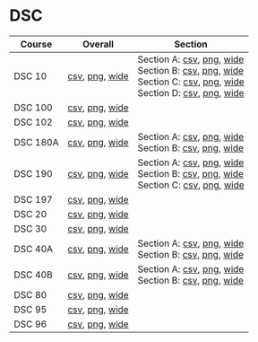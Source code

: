 # DSC

| Course | Overall | Section |
| ------ | ------- | ------- |
| DSC 10 | [csv](https://github.com/UCSD-Historical-Enrollment-Data/2022Fall/blob/main/overall/DSC%2010.csv), [png](https://raw.githubusercontent.com/UCSD-Historical-Enrollment-Data/2022Fall/main/plot_overall/DSC%2010.png), [wide](https://raw.githubusercontent.com/UCSD-Historical-Enrollment-Data/2022Fall/main/plot_overall_wide/DSC%2010.png) | Section A: [csv](https://github.com/UCSD-Historical-Enrollment-Data/2022Fall/blob/main/section/DSC%2010_A.csv), [png](https://raw.githubusercontent.com/UCSD-Historical-Enrollment-Data/2022Fall/main/plot_section/DSC%2010_A.png), [wide](https://raw.githubusercontent.com/UCSD-Historical-Enrollment-Data/2022Fall/main/plot_section_wide/DSC%2010_A.png)<br>Section B: [csv](https://github.com/UCSD-Historical-Enrollment-Data/2022Fall/blob/main/section/DSC%2010_B.csv), [png](https://raw.githubusercontent.com/UCSD-Historical-Enrollment-Data/2022Fall/main/plot_section/DSC%2010_B.png), [wide](https://raw.githubusercontent.com/UCSD-Historical-Enrollment-Data/2022Fall/main/plot_section_wide/DSC%2010_B.png)<br>Section C: [csv](https://github.com/UCSD-Historical-Enrollment-Data/2022Fall/blob/main/section/DSC%2010_C.csv), [png](https://raw.githubusercontent.com/UCSD-Historical-Enrollment-Data/2022Fall/main/plot_section/DSC%2010_C.png), [wide](https://raw.githubusercontent.com/UCSD-Historical-Enrollment-Data/2022Fall/main/plot_section_wide/DSC%2010_C.png)<br>Section D: [csv](https://github.com/UCSD-Historical-Enrollment-Data/2022Fall/blob/main/section/DSC%2010_D.csv), [png](https://raw.githubusercontent.com/UCSD-Historical-Enrollment-Data/2022Fall/main/plot_section/DSC%2010_D.png), [wide](https://raw.githubusercontent.com/UCSD-Historical-Enrollment-Data/2022Fall/main/plot_section_wide/DSC%2010_D.png) |
| DSC 100 | [csv](https://github.com/UCSD-Historical-Enrollment-Data/2022Fall/blob/main/overall/DSC%20100.csv), [png](https://raw.githubusercontent.com/UCSD-Historical-Enrollment-Data/2022Fall/main/plot_overall/DSC%20100.png), [wide](https://raw.githubusercontent.com/UCSD-Historical-Enrollment-Data/2022Fall/main/plot_overall_wide/DSC%20100.png) |  |
| DSC 102 | [csv](https://github.com/UCSD-Historical-Enrollment-Data/2022Fall/blob/main/overall/DSC%20102.csv), [png](https://raw.githubusercontent.com/UCSD-Historical-Enrollment-Data/2022Fall/main/plot_overall/DSC%20102.png), [wide](https://raw.githubusercontent.com/UCSD-Historical-Enrollment-Data/2022Fall/main/plot_overall_wide/DSC%20102.png) |  |
| DSC 180A | [csv](https://github.com/UCSD-Historical-Enrollment-Data/2022Fall/blob/main/overall/DSC%20180A.csv), [png](https://raw.githubusercontent.com/UCSD-Historical-Enrollment-Data/2022Fall/main/plot_overall/DSC%20180A.png), [wide](https://raw.githubusercontent.com/UCSD-Historical-Enrollment-Data/2022Fall/main/plot_overall_wide/DSC%20180A.png) | Section A: [csv](https://github.com/UCSD-Historical-Enrollment-Data/2022Fall/blob/main/section/DSC%20180A_A.csv), [png](https://raw.githubusercontent.com/UCSD-Historical-Enrollment-Data/2022Fall/main/plot_section/DSC%20180A_A.png), [wide](https://raw.githubusercontent.com/UCSD-Historical-Enrollment-Data/2022Fall/main/plot_section_wide/DSC%20180A_A.png)<br>Section B: [csv](https://github.com/UCSD-Historical-Enrollment-Data/2022Fall/blob/main/section/DSC%20180A_B.csv), [png](https://raw.githubusercontent.com/UCSD-Historical-Enrollment-Data/2022Fall/main/plot_section/DSC%20180A_B.png), [wide](https://raw.githubusercontent.com/UCSD-Historical-Enrollment-Data/2022Fall/main/plot_section_wide/DSC%20180A_B.png) |
| DSC 190 | [csv](https://github.com/UCSD-Historical-Enrollment-Data/2022Fall/blob/main/overall/DSC%20190.csv), [png](https://raw.githubusercontent.com/UCSD-Historical-Enrollment-Data/2022Fall/main/plot_overall/DSC%20190.png), [wide](https://raw.githubusercontent.com/UCSD-Historical-Enrollment-Data/2022Fall/main/plot_overall_wide/DSC%20190.png) | Section A: [csv](https://github.com/UCSD-Historical-Enrollment-Data/2022Fall/blob/main/section/DSC%20190_A.csv), [png](https://raw.githubusercontent.com/UCSD-Historical-Enrollment-Data/2022Fall/main/plot_section/DSC%20190_A.png), [wide](https://raw.githubusercontent.com/UCSD-Historical-Enrollment-Data/2022Fall/main/plot_section_wide/DSC%20190_A.png)<br>Section B: [csv](https://github.com/UCSD-Historical-Enrollment-Data/2022Fall/blob/main/section/DSC%20190_B.csv), [png](https://raw.githubusercontent.com/UCSD-Historical-Enrollment-Data/2022Fall/main/plot_section/DSC%20190_B.png), [wide](https://raw.githubusercontent.com/UCSD-Historical-Enrollment-Data/2022Fall/main/plot_section_wide/DSC%20190_B.png)<br>Section C: [csv](https://github.com/UCSD-Historical-Enrollment-Data/2022Fall/blob/main/section/DSC%20190_C.csv), [png](https://raw.githubusercontent.com/UCSD-Historical-Enrollment-Data/2022Fall/main/plot_section/DSC%20190_C.png), [wide](https://raw.githubusercontent.com/UCSD-Historical-Enrollment-Data/2022Fall/main/plot_section_wide/DSC%20190_C.png) |
| DSC 197 | [csv](https://github.com/UCSD-Historical-Enrollment-Data/2022Fall/blob/main/overall/DSC%20197.csv), [png](https://raw.githubusercontent.com/UCSD-Historical-Enrollment-Data/2022Fall/main/plot_overall/DSC%20197.png), [wide](https://raw.githubusercontent.com/UCSD-Historical-Enrollment-Data/2022Fall/main/plot_overall_wide/DSC%20197.png) |  |
| DSC 20 | [csv](https://github.com/UCSD-Historical-Enrollment-Data/2022Fall/blob/main/overall/DSC%2020.csv), [png](https://raw.githubusercontent.com/UCSD-Historical-Enrollment-Data/2022Fall/main/plot_overall/DSC%2020.png), [wide](https://raw.githubusercontent.com/UCSD-Historical-Enrollment-Data/2022Fall/main/plot_overall_wide/DSC%2020.png) |  |
| DSC 30 | [csv](https://github.com/UCSD-Historical-Enrollment-Data/2022Fall/blob/main/overall/DSC%2030.csv), [png](https://raw.githubusercontent.com/UCSD-Historical-Enrollment-Data/2022Fall/main/plot_overall/DSC%2030.png), [wide](https://raw.githubusercontent.com/UCSD-Historical-Enrollment-Data/2022Fall/main/plot_overall_wide/DSC%2030.png) |  |
| DSC 40A | [csv](https://github.com/UCSD-Historical-Enrollment-Data/2022Fall/blob/main/overall/DSC%2040A.csv), [png](https://raw.githubusercontent.com/UCSD-Historical-Enrollment-Data/2022Fall/main/plot_overall/DSC%2040A.png), [wide](https://raw.githubusercontent.com/UCSD-Historical-Enrollment-Data/2022Fall/main/plot_overall_wide/DSC%2040A.png) | Section A: [csv](https://github.com/UCSD-Historical-Enrollment-Data/2022Fall/blob/main/section/DSC%2040A_A.csv), [png](https://raw.githubusercontent.com/UCSD-Historical-Enrollment-Data/2022Fall/main/plot_section/DSC%2040A_A.png), [wide](https://raw.githubusercontent.com/UCSD-Historical-Enrollment-Data/2022Fall/main/plot_section_wide/DSC%2040A_A.png)<br>Section B: [csv](https://github.com/UCSD-Historical-Enrollment-Data/2022Fall/blob/main/section/DSC%2040A_B.csv), [png](https://raw.githubusercontent.com/UCSD-Historical-Enrollment-Data/2022Fall/main/plot_section/DSC%2040A_B.png), [wide](https://raw.githubusercontent.com/UCSD-Historical-Enrollment-Data/2022Fall/main/plot_section_wide/DSC%2040A_B.png) |
| DSC 40B | [csv](https://github.com/UCSD-Historical-Enrollment-Data/2022Fall/blob/main/overall/DSC%2040B.csv), [png](https://raw.githubusercontent.com/UCSD-Historical-Enrollment-Data/2022Fall/main/plot_overall/DSC%2040B.png), [wide](https://raw.githubusercontent.com/UCSD-Historical-Enrollment-Data/2022Fall/main/plot_overall_wide/DSC%2040B.png) | Section A: [csv](https://github.com/UCSD-Historical-Enrollment-Data/2022Fall/blob/main/section/DSC%2040B_A.csv), [png](https://raw.githubusercontent.com/UCSD-Historical-Enrollment-Data/2022Fall/main/plot_section/DSC%2040B_A.png), [wide](https://raw.githubusercontent.com/UCSD-Historical-Enrollment-Data/2022Fall/main/plot_section_wide/DSC%2040B_A.png)<br>Section B: [csv](https://github.com/UCSD-Historical-Enrollment-Data/2022Fall/blob/main/section/DSC%2040B_B.csv), [png](https://raw.githubusercontent.com/UCSD-Historical-Enrollment-Data/2022Fall/main/plot_section/DSC%2040B_B.png), [wide](https://raw.githubusercontent.com/UCSD-Historical-Enrollment-Data/2022Fall/main/plot_section_wide/DSC%2040B_B.png) |
| DSC 80 | [csv](https://github.com/UCSD-Historical-Enrollment-Data/2022Fall/blob/main/overall/DSC%2080.csv), [png](https://raw.githubusercontent.com/UCSD-Historical-Enrollment-Data/2022Fall/main/plot_overall/DSC%2080.png), [wide](https://raw.githubusercontent.com/UCSD-Historical-Enrollment-Data/2022Fall/main/plot_overall_wide/DSC%2080.png) |  |
| DSC 95 | [csv](https://github.com/UCSD-Historical-Enrollment-Data/2022Fall/blob/main/overall/DSC%2095.csv), [png](https://raw.githubusercontent.com/UCSD-Historical-Enrollment-Data/2022Fall/main/plot_overall/DSC%2095.png), [wide](https://raw.githubusercontent.com/UCSD-Historical-Enrollment-Data/2022Fall/main/plot_overall_wide/DSC%2095.png) |  |
| DSC 96 | [csv](https://github.com/UCSD-Historical-Enrollment-Data/2022Fall/blob/main/overall/DSC%2096.csv), [png](https://raw.githubusercontent.com/UCSD-Historical-Enrollment-Data/2022Fall/main/plot_overall/DSC%2096.png), [wide](https://raw.githubusercontent.com/UCSD-Historical-Enrollment-Data/2022Fall/main/plot_overall_wide/DSC%2096.png) |  |
